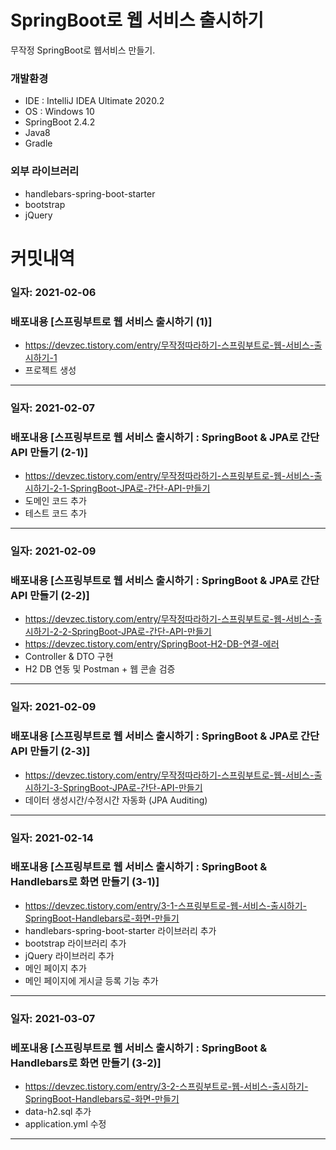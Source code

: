 # SpringBoot로 웹 서비스 출시하기

무작정 SpringBoot로 웹서비스 만들기.

### 개발환경
- IDE : IntelliJ IDEA Ultimate 2020.2
- OS : Windows 10
- SpringBoot 2.4.2
- Java8
- Gradle

### 외부 라이브러리
- handlebars-spring-boot-starter
- bootstrap
- jQuery

# 커밋내역

### 일자: 2021-02-06
### 배포내용 [스프링부트로 웹 서비스 출시하기 (1)]
- https://devzec.tistory.com/entry/무작정따라하기-스프링부트로-웹-서비스-출시하기-1
- 프로젝트 생성

----

### 일자: 2021-02-07
### 배포내용 [스프링부트로 웹 서비스 출시하기 : SpringBoot & JPA로 간단 API 만들기 (2-1)]
- https://devzec.tistory.com/entry/무작정따라하기-스프링부트로-웹-서비스-출시하기-2-1-SpringBoot-JPA로-간단-API-만들기
- 도메인 코드 추가
- 테스트 코드 추가

----

### 일자: 2021-02-09
### 배포내용 [스프링부트로 웹 서비스 출시하기 : SpringBoot & JPA로 간단 API 만들기 (2-2)]
- https://devzec.tistory.com/entry/무작정따라하기-스프링부트로-웹-서비스-출시하기-2-2-SpringBoot-JPA로-간단-API-만들기
- https://devzec.tistory.com/entry/SpringBoot-H2-DB-연결-에러
- Controller & DTO 구현
- H2 DB 연동 및 Postman + 웹 콘솔 검증

----

### 일자: 2021-02-09
### 배포내용 [스프링부트로 웹 서비스 출시하기 : SpringBoot & JPA로 간단 API 만들기 (2-3)]
- https://devzec.tistory.com/entry/무작정따라하기-스프링부트로-웹-서비스-출시하기-3-SpringBoot-JPA로-간단-API-만들기
- 데이터 생성시간/수정시간 자동화 (JPA Auditing)

----

### 일자: 2021-02-14
### 배포내용 [스프링부트로 웹 서비스 출시하기 : SpringBoot & Handlebars로 화면 만들기 (3-1)]
- https://devzec.tistory.com/entry/3-1-스프링부트로-웹-서비스-출시하기-SpringBoot-Handlebars로-화면-만들기
- handlebars-spring-boot-starter 라이브러리 추가
- bootstrap 라이브러리 추가
- jQuery 라이브러리 추가
- 메인 페이지 추가
- 메인 페이지에 게시글 등록 기능 추가

----

### 일자: 2021-03-07
### 베포내용 [스프링부트로 웹 서비스 출시하기 : SpringBoot & Handlebars로 화면 만들기 (3-2)]
- https://devzec.tistory.com/entry/3-2-스프링부트로-웹-서비스-출시하기-SpringBoot-Handlebars로-화면-만들기
- data-h2.sql 추가
- application.yml 수정

----